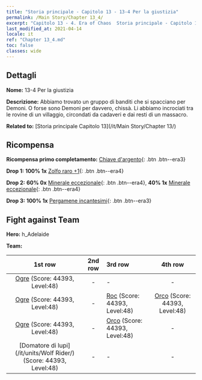 ```yaml
---
title: "Storia principale - Capitolo 13 - 13-4 Per la giustizia"
permalink: /Main Story/Chapter 13_4/
excerpt: "Capitolo 13 - 4. Era of Chaos  Storia principale - Capitolo 13_4. 13-4 Per la giustizia"
last_modified_at: 2021-04-14
locale: it
ref: "Chapter 13_4.md"
toc: false
classes: wide
---
```


## Dettagli

 **Nome:** 13-4 Per la giustizia

 **Descrizione:** Abbiamo trovato un gruppo di banditi che si spacciano per Demoni. O forse sono Demoni per davvero, chissà. Li abbiamo incrociati tra le rovine di un villaggio, circondati da cadaveri e dai resti di un massacro.

 **Related to:** [Storia principale Capitolo 13](/it/Main Story/Chapter 13/)

## Ricompensa

 **Ricompensa primo completamento:** [Chiave d'argento](/it/Items/con_693/){: .btn .btn--era3}

 **Drop 1:** **100% 1x** [Zolfo raro +1](/it/Items/mat_43/){: .btn .btn--era4}

 **Drop 2:** **60% 0x** [Minerale eccezionale](/it/Items/mat_33/){: .btn .btn--era4}, **40% 1x** [Minerale eccezionale](/it/Items/mat_33/){: .btn .btn--era4}

 **Drop 3:** **100% 1x** [Pergamene incantesimi](/it/Items/con_694/){: .btn .btn--era3}


## Fight against Team
 **Hero:** h_Adelaide

 **Team:**


  | 1st row | 2nd row | 3rd row | 4th row |
  |:----:|:----:|:----|:----:|
  | [Ogre](/it/units/Ogre/) (Score: 44393, Level:48)  | - | - | - |
  | [Ogre](/it/units/Ogre/) (Score: 44393, Level:48)  | - | [Roc](/it/units/Roc/) (Score: 44393, Level:48)  | [Orco](/it/units/Orc/) (Score: 44393, Level:48)  |
  | [Ogre](/it/units/Ogre/) (Score: 44393, Level:48)  | - | [Orco](/it/units/Orc/) (Score: 44393, Level:48)  | - |
  | [Domatore di lupi](/it/units/Wolf Rider/) (Score: 44393, Level:48)  | - | - | - |


